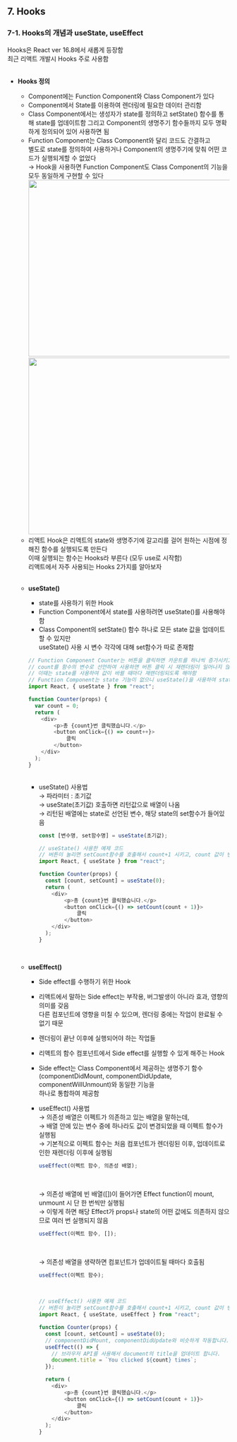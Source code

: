 ## 7. Hooks 
### 7-1. Hooks의 개념과 useState, useEffect  
Hooks은 React ver 16.8에서 새롭게 등장함   
최근 리액트 개발시 Hooks 주로 사용함   
<br>

- **Hooks 정의**   
  * Component에는 Function Component와 Class Component가 있다   
  * Component에서 State를 이용하여 렌더링에 필요한 데이터 관리함   
  * Class Component에서는 생성자가 state를 정의하고 setState() 함수를 통해 state를 업데이트함
    그리고 Component의 생명주기 함수들까지 모두 명확하게 정의되어 있어 사용하면 됨   
  * Function Component는 Class Component와 달리 코드도 간결하고   
    별도로 state를 정의하여 사용하거나 Component의 생명주기에 맞춰 어떤 코드가 실행되게할 수 없었다   
    → Hook을 사용하면 Function Component도 Class Component의 기능을 모두 동일하게 구현할 수 있다   
    <img src="https://user-images.githubusercontent.com/114986832/214828820-247edcc4-0af5-4e31-a247-25d2301b1060.png" width="600" height="400">
    <img src="https://user-images.githubusercontent.com/114986832/214830064-7894744b-8b2d-410c-b9cb-ce0bb7c7df13.png" width="600" height="400">
  *  리액트 Hook은 리액트의 state와 생명주기에 갈고리를 걸어 원하는 시점에 정해진 함수를 실행되도록 만든다   
     이때 실행되는 함수는 Hooks라 부른다 (모두 use로 시작함)   
     리액트에서 자주 사용되는 Hooks 2가지를 알아보자   
     <br>

  - **useState()**   
    * state를 사용하기 위한 Hook   
    * Function Component에서 state를 사용하려면 useState()를 사용해야함   
    * Class Component의 setState() 함수 하나로 모든 state 값을 업데이트할 수 있지만   
      useState() 사용 시 변수 각각에 대해 set함수가 따로 존재함   
    ``` javascript
    // Function Component Counter는 버튼을 클릭하면 카운트를 하나씩 증가시키고, 현재 카운트를 보여줌
    // count를 함수의 변수로 선언하여 사용하면 버튼 클릭 시 재렌더링이 일어나지 않아 증가된 count 값이 화면에 표지되지 않음
    // 이때는 state를 사용하여 값이 바뀔 때마다 재렌더링되도록 해야함
    // Function Component는 state 기능이 없으니 useState()을 사용하여 state 선언하고 업데이트해야함
    import React, { useState } from "react";

    function Counter(props) {
      var count = 0;
      return (
        <div>
            <p>총 {count}번 클릭했습니다.</p>
            <button onClick={() => count++}>
                클릭
            </button>
        </div>
      );
    }
    ```
    <br>

    * useState() 사용법   
      → 파라미터 : 초기값   
      → useState(초기값) 호출하면 리턴값으로 배열이 나옴   
      → 리턴된 배열에는 state로 선언된 변수, 해당 state의 set함수가 들어있음 
      ```JavaScript
      const [변수명, set함수명] = useState(초기값);
      ```
      ``` javascript
      // useState() 사용한 예제 코드
      // 버튼이 눌리면 setCount함수를 호출해서 count+1 시키고, count 값이 변경되면 컴포넌트가 재렌더링되면서 화면에 새로운 count 값이 표시됨
      import React, { useState } from "react";

      function Counter(props) {
        const [count, setCount] = useState(0);
        return (
          <div>
              <p>총 {count}번 클릭했습니다.</p>
              <button onClick={() => setCount(count + 1)}>
                  클릭
              </button>
          </div>
        );
      }
      ```
    <br>

  - **useEffect()**   
    * Side effect를 수행하기 위한 Hook   
    * 리액트에서 말하는 Side effect는 부작용, 버그발생이 아니라 효과, 영향의 의미를 갖음   
      다른 컴포넌트에 영향을 미칠 수 있으며, 렌더링 중에는 작업이 완료될 수 없기 때문   
    * 렌더링이 끝난 이후에 실행되어야 하는 작업들   
    * 리액트의 함수 컴포넌트에서 Side effect를 실행할 수 있게 해주는 Hook   
    * Side effect는 Class Component에서 제공하는 생명주기 함수(componentDidMount, componentDidUpdate, componentWillUnmount)와 동일한 기능을   
      하나로 통합하여 제공함   
    * useEffect() 사용법   
      → 의존성 배열은 이펙트가 의존하고 있는 배열을 말하는데,   
      → 배열 안에 있는 변수 중에 하나라도 값이 변경되었을 때 이펙트 함수가 실행됨   
      → 기본적으로 이펙트 함수는 처음 컴포넌트가 렌더링된 이후, 업데이트로 인한 재렌더링 이후에 실행됨   
      ``` JavaScript
      useEffect(이펙트 함수, 의존성 배열);
      ```
      <br>
      
      → 의존성 배열에 빈 배열([])이 들어가면 Effect function이 mount, unmount 시 단 한 번씩만 실행됨   
      → 이렇게 하면 해당 Effect가 props나 state의 어떤 값에도 의존하지 않으므로 여러 번 실행되지 않음   
      ``` JavaScript
      useEffect(이펙트 함수, []);
      ```
      <br>
      
       → 의존성 배열을 생략하면 컴포넌트가 업데이트될 때마다 호출됨   
      ``` JavaScript
      useEffect(이펙트 함수);
      ```
      <br>
      
      ``` javascript
      // useEffect() 사용한 예제 코드
      // 버튼이 눌리면 setCount함수를 호출해서 count+1 시키고, count 값이 변경되면 컴포넌트가 재렌더링되면서 화면에 새로운 count 값이 표시됨
      import React, { useState, useEffect } from "react";

      function Counter(props) {
        const [count, setCount] = useState(0);
        // componentDidMount, componentDidUpdate와 비슷하게 작동합니다.
        useEffect(() => {
          // 브라우저 API를 사용해서 document의 title을 업데이트 합니다.
          document.title = `You clicked ${count} times`;
        });

        return (
          <div>
              <p>총 {count}번 클릭했습니다.</p>
              <button onClick={() => setCount(count + 1)}>
                  클릭
              </button>
          </div>
        );
      }
      ```
    <br>
